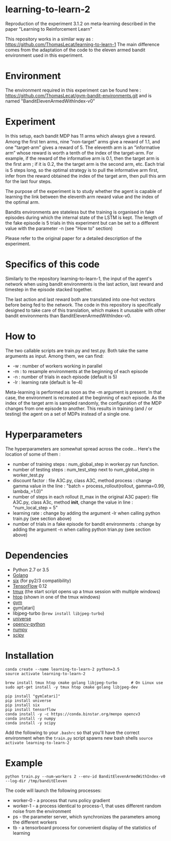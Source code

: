 # learning-to-learn-2
Reproduction of the experiment 3.1.2 on meta-learning described in the paper "Learning to Reinforcement Learn"

This repository works in a similar way as : https://github.com/ThomasLecat/learning-to-learn-1
The main difference comes from the adaptation of the code to the eleven armed bandit environment used in this experiment.

# Environment

The environment required in this experiment can be found here :
https://github.com/ThomasLecat/gym-bandit-environments.git
and is named "BanditElevenArmedWithIndex-v0"

# Experiment

In this setup, each bandit MDP has 11 arms which always give a reward. Among the ﬁrst ten arms, nine ”non-target” arms give a reward of 1.1, and one ”target-arm” gives a reward of 5. The eleventh arm is an ”informative arm” whose reward is worth a tenth of the index of the target-arm. For example, if the reward of the informative arm is 0.1, then the target arm is the ﬁrst arm ; if it is 0.2, the the target arm is the second arm, etc. Each trial is 5 steps long, so the optimal strategy is to pull the informative arm ﬁrst, infer from the reward obtained the index of the target arm, then pull this arm for the last four steps.

The purpose of the experiment is to study whether the agent is capable of learning the link between the eleventh arm reward value and the index of the optimal arm.

Bandits environments are stateless but the training is organised in fake episodes during which the internal state of the LSTM is kept. The length of the fake episode is 5 trials in this experiment but can be set to a different value with the parameter -n (see "How to" section)

Please refer to the original paper for a detailed description of the experiment.

# Specifics of this code

 Similarly to the repository learning-to-learn-1, the input of the agent's network when using bandit environments is the last action, last reward and timestep in the episode stacked together.

 The last action and last reward both are translated into one-hot vectors before being fed to the network. The code in this repository is specifically designed to take care of this translation, which makes it unusable with other bandit environments than BanditElevenArmedWithIndex-v0.

 # How to

 The two callable scripts are train.py and test.py.
 Both take the same arguments as input. Among them, we can find:

 * -w : number of workers working in parallel
 * -m : to resample environments at the beginning of each episode
 * -n : number of trials in each  episode (default is 5)
 * -lr : learning rate (default is 1e-4)

 Meta-learning is performed as soon as the -m argument is present. In that case, the environment is recreated at the beginning of each episode. As the index of the target arm is sampled randomly, the configuration of the MDP changes from one episode to another. This results in training (and / or testing) the agent on a set of MDPs instead of a single one.


 # Hyperparameters

 The hyperparameters are somewhat spread across the code... Here's the location of some of them :
 * number of training steps : num_global_step in worker.py run function.
 * number of testing steps : num_test_step next to num_global_step in worker_test.py
 * discount factor : file A3C.py, class A3C, method process : change gamma value in the line : "batch = process_rollout(rollout, gamma=0.99, lambda_=1.0)"
 * number of steps in each rollout (t_max in the original A3C paper): file A3C.py, class A3c, method __init__, change the value in line : "num_local_step = 5"
 * learning rate : change by adding the argument -lr <value> when calling python train.py (see section above)
 * number of trials in a fake episode for bandit environments : change by adding the argument -n <value> when calling python trian.py (see section above)

 # Dependencies

 * Python 2.7 or 3.5
 * [Golang](https://golang.org/doc/install)
 * [six](https://pypi.python.org/pypi/six) (for py2/3 compatibility)
 * [TensorFlow](https://www.tensorflow.org/) 0.12
 * [tmux](https://tmux.github.io/) (the start script opens up a tmux session with multiple windows)
 * [htop](https://hisham.hm/htop/) (shown in one of the tmux windows)
 * [gym](https://pypi.python.org/pypi/gym)
 * gym[atari]
 * libjpeg-turbo (`brew install libjpeg-turbo`)
 * [universe](https://pypi.python.org/pypi/universe)
 * [opencv-python](https://pypi.python.org/pypi/opencv-python)
 * [numpy](https://pypi.python.org/pypi/numpy)
 * [scipy](https://pypi.python.org/pypi/scipy)

 # Installation

 ```
 conda create --name learning-to-learn-2 python=3.5
 source activate learning-to-learn-2

 brew install tmux htop cmake golang libjpeg-turbo      # On Linux use sudo apt-get install -y tmux htop cmake golang libjpeg-dev

 pip install "gym[atari]"
 pip install universe
 pip install six
 pip install tensorflow
 conda install -y -c https://conda.binstar.org/menpo opencv3
 conda install -y numpy
 conda install -y scipy
 ```


 Add the following to your `.bashrc` so that you'll have the correct environment when the `train.py` script spawns new bash shells
 ```source activate learning-to-learn-2```

 # Example

 `python train.py --num-workers 2 --env-id BanditElevenArmedWithIndex-v0 --log-dir /tmp/banditEleven`

 The code will launch the following processes:
 * worker-0 - a process that runs policy gradient
 * worker-1 - a process identical to process-1, that uses different random noise from the environment
 * ps - the parameter server, which synchronizes the parameters among the different workers
 * tb - a tensorboard process for convenient display of the statistics of learning
